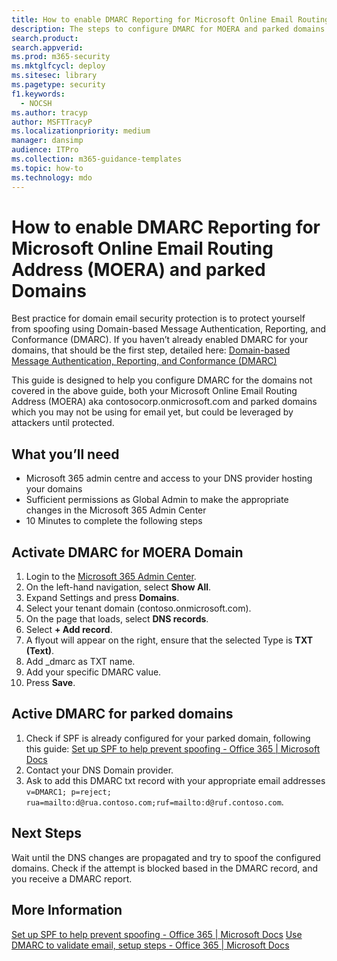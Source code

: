 ```yaml
---
title: How to enable DMARC Reporting for Microsoft Online Email Routing Address (MOERA) and parked Domains
description: The steps to configure DMARC for MOERA and parked domains.
search.product:
search.appverid:
ms.prod: m365-security
ms.mktglfcycl: deploy
ms.sitesec: library
ms.pagetype: security
f1.keywords:
  - NOCSH
ms.author: tracyp
author: MSFTTracyP
ms.localizationpriority: medium
manager: dansimp
audience: ITPro
ms.collection: m365-guidance-templates
ms.topic: how-to
ms.technology: mdo
---
```


# How to enable DMARC Reporting for Microsoft Online Email Routing Address (MOERA) and parked Domains

Best practice for domain email security protection is to protect yourself from spoofing using Domain-based Message Authentication, Reporting, and Conformance (DMARC). If you haven’t already enabled DMARC for your domains, that should be the first step, detailed here: [Domain-based Message Authentication, Reporting, and Conformance (DMARC)](/microsoft-365/security/office-365-security/use-dmarc-to-validate-email)

This guide is designed to help you configure DMARC for the domains not covered in the above guide, both your Microsoft Online Email Routing Address (MOERA) aka contosocorp.onmicrosoft.com and parked domains which you may not be using for email yet, but could be leveraged by attackers until protected.

## What you’ll need

- Microsoft 365 admin centre and access to your DNS provider hosting your domains
- Sufficient permissions as Global Admin to make the appropriate changes in the Microsoft 365 Admin Center
- 10 Minutes to complete the following steps

## Activate DMARC for MOERA Domain

1. Login to the [Microsoft 365 Admin Center](https://admin.microsoft.com).
1. On the left-hand navigation, select **Show All**.
1. Expand Settings and press **Domains**.
1. Select your tenant domain (contoso.onmicrosoft.com).
1. On the page that loads, select **DNS records**.
1. Select **+ Add record**.
1. A flyout will appear on the right, ensure that the selected Type is **TXT (Text)**.
1. Add _dmarc as TXT name.
1. Add your specific DMARC value.
1. Press **Save**.

## Active DMARC for parked domains

1. Check if SPF is already configured for your parked domain, following this guide: [Set up SPF to help prevent spoofing - Office 365 | Microsoft Docs](/microsoft-365/security/office-365-security/set-up-spf-in-office-365-to-help-prevent-spoofing#how-to-handle-subdomains)
1. Contact your DNS Domain provider.
1. Ask to add this DMARC txt record with your appropriate email addresses `v=DMARC1; p=reject; rua=mailto:d@rua.contoso.com;ruf=mailto:d@ruf.contoso.com`.

## Next Steps

Wait until the DNS changes are propagated and try to spoof the configured domains. Check if the attempt is blocked based in the DMARC record, and you receive a DMARC report.

## More Information

[Set up SPF to help prevent spoofing - Office 365 | Microsoft Docs](/microsoft-365/security/office-365-security/set-up-spf-in-office-365-to-help-prevent-spoofing)
[Use DMARC to validate email, setup steps - Office 365 | Microsoft Docs](/microsoft-365/security/office-365-security/use-dmarc-to-validate-email)
